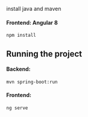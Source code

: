  install java and maven 

#### Frontend: Angular 8
```
npm install
```
## Running the project
#### Backend: 
```
mvn spring-boot:run
```
#### Frontend: 
```
ng serve
```
